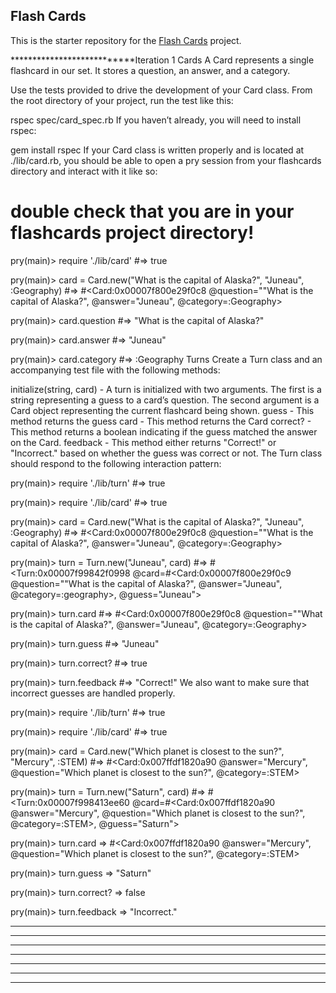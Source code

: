 ##  Flash Cards

This is the starter repository for the [Flash Cards](http://backend.turing.io/module1/projects/flashcards) project.

***************************Iteration 1
Cards
A Card represents a single flashcard in our set. It stores a question, an answer, and a category.

Use the tests provided to drive the development of your Card class. From the root directory of your project, run the test like this:

rspec spec/card_spec.rb
If you haven’t already, you will need to install rspec:

gem install rspec
If your Card class is written properly and is located at ./lib/card.rb, you should be able to open a pry session from your flashcards directory and interact with it like so:

# double check that you are in your flashcards project directory!
pry(main)> require './lib/card'
#=> true

pry(main)> card = Card.new("What is the capital of Alaska?", "Juneau", :Geography)
#=> #<Card:0x00007f800e29f0c8 @question=""What is the capital of Alaska?", @answer="Juneau", @category=:Geography>

pry(main)> card.question
#=> "What is the capital of Alaska?"

pry(main)> card.answer
#=> "Juneau"

pry(main)> card.category
#=> :Geography
Turns
Create a Turn class and an accompanying test file with the following methods:

initialize(string, card) - A turn is initialized with two arguments. The first is a string representing a guess to a card’s question. The second argument is a Card object representing the current flashcard being shown.
guess - This method returns the guess
card - This method returns the Card
correct? - This method returns a boolean indicating if the guess matched the answer on the Card.
feedback - This method either returns "Correct!" or "Incorrect." based on whether the guess was correct or not.
The Turn class should respond to the following interaction pattern:

pry(main)> require './lib/turn'
#=> true

pry(main)> require './lib/card'
#=> true

pry(main)> card = Card.new("What is the capital of Alaska?", "Juneau", :Geography)
#=> #<Card:0x00007f800e29f0c8 @question=""What is the capital of Alaska?", @answer="Juneau", @category=:Geography>

pry(main)> turn = Turn.new("Juneau", card)
#=> #<Turn:0x00007f99842f0998 @card=#<Card:0x00007f800e29f0c9 @question=""What is the capital of Alaska?", @answer="Juneau", @category=:geography>, @guess="Juneau">

pry(main)> turn.card
#=> #<Card:0x00007f800e29f0c8 @question=""What is the capital of Alaska?", @answer="Juneau", @category=:Geography>

pry(main)> turn.guess
#=> "Juneau"

pry(main)> turn.correct?
#=> true

pry(main)> turn.feedback
#=> "Correct!"
We also want to make sure that incorrect guesses are handled properly.

pry(main)> require './lib/turn'
#=> true

pry(main)> require './lib/card'
#=> true

pry(main)> card = Card.new("Which planet is closest to the sun?", "Mercury", :STEM)
#=> #<Card:0x007ffdf1820a90 @answer="Mercury", @question="Which planet is closest to the sun?", @category=:STEM>

pry(main)> turn = Turn.new("Saturn", card)
#=> #<Turn:0x00007f998413ee60 @card=#<Card:0x007ffdf1820a90 @answer="Mercury", @question="Which planet is closest to the sun?", @category=:STEM>, @guess="Saturn">

pry(main)> turn.card
=> #<Card:0x007ffdf1820a90 @answer="Mercury", @question="Which planet is closest to the sun?", @category=:STEM>

pry(main)> turn.guess
=> "Saturn"

pry(main)> turn.correct?
=> false

pry(main)> turn.feedback
=> "Incorrect."
**************************************
**************************************
<!-- **************************Iteration 2
Storing Cards in a Deck
Create a Deck class with an accompanying test file. A Deck is initialized with an array of Card objects. A Deck should also be able to return cards based on a given category. The Deck class should respond to the following interaction pattern:

pry(main)> require './lib/card'
#=> true

pry(main)> require './lib/deck'
#=> true

pry(main)> card_1 = Card.new("What is the capital of Alaska?", "Juneau", :Geography)
#=> #<Card:0x00007fa16104e160 @answer="Juneau", @question="What is the capital of Alaska?", @category=:Geography>

pry(main)> card_2 = Card.new("The Viking spacecraft sent back to Earth photographs and reports about the surface of which planet?", "Mars", :STEM)
#=> #<Card:0x00007fa160a62e90 @answer="Mars", @question="The Viking spacecraft sent back to Earth photographs and reports about the surface of which planet?", @category=:STEM>

pry(main)> card_3 = Card.new("Describe in words the exact direction that is 697.5° clockwise from due north?", "North north west", :STEM)
#=> #<Card:0x00007fa161a136f0 @answer="North north west", @question="Describe in words the exact direction that is 697.5° clockwise from due north?", @category=:STEM>

pry(main)> cards = [card_1, card_2, card_3]

pry(main)> deck = Deck.new(cards)
#=> #<Deck:0x00007fa160a38ed8...>

pry(main)> deck.cards
#=> [#<Card:0x00007fa16104e160...>, #<Card:0x00007fa160a62e90...>, #<Card:0x00007fa161a136f0...>]

pry(main)> deck.count
#=> 3

pry(main)> deck.cards_in_category(:STEM)
#=> [#<Card:0x00007fa160a62e90...>, #<Card:0x00007fa161a136f0...>]

pry(main)> deck.cards_in_category(:Geography)
#=> [#<Card:0x00007fa16104e160...>]

pry(main)> deck.cards_in_category("Pop Culture")
#=> []
The Round
A Round will be the object that processes responses and records guesses. A Round is initialized with a Deck. The idea is that when we start a Round, the current card is the first in the deck (the first in the Deck’s array of Cards). When we make a guess, the guess is recorded, and the next card in the deck becomes the current card.

The take_turn method is the crux of this problem. The take_turn method takes a string representing the guess. It should create a new Turn object with the appropriate guess and Card. It should store this new Turn, as well as return it from the take_turn method. Also, when the take_turn method is called, the Round should move on to the next card in the deck.

A Round should respond to the following interaction pattern:

pry(main)> require './lib/card'
#=> true

pry(main)> require './lib/turn'
#=> true

pry(main)> require './lib/deck'
#=> true

pry(main)> require './lib/round'
#=> true

pry(main)> card_1 = Card.new("What is the capital of Alaska?", "Juneau", :Geography)
#=> #<Card:0x00007fa16104e160 @answer="Juneau", @question="What is the capital of Alaska?", @category=:Geography>

pry(main)> card_2 = Card.new("The Viking spacecraft sent back to Earth photographs and reports about the surface of which planet?", "Mars", :STEM)
#=> #<Card:0x00007fa160a62e90 @answer="Mars", @question="The Viking spacecraft sent back to Earth photographs and reports about the surface of which planet?", @category=:STEM>

pry(main)> card_3 = Card.new("Describe in words the exact direction that is 697.5° clockwise from due north?", "North north west", :STEM)
#=> #<Card:0x00007fa161a136f0 @answer="North north west", @question="Describe in words the exact direction that is 697.5° clockwise from due north?", @category=:STEM>

pry(main)> deck = Deck.new([card_1, card_2, card_3])
#=> #<Deck:0x00007fa160a38ed8...>

pry(main)> round = Round.new(deck)
#=> #<Round:0x00007f972a1c7960...>,

pry(main)> round.deck
#=> #<Deck:0x00007fa160a38ed8...>

pry(main)> round.turns
#=> []

pry(main)> round.current_card
#=> #<Card:0x00007fa16104e160 @answer="Juneau", @question="What is the capital of Alaska?", @category=:Geography>

pry(main)> new_turn = round.take_turn("Juneau")
#=> #<Turn:0x00007f99842f09e8 @card=#<Card:0x00007f800e29f0c9 @question=""What is the capital of Alaska?", @answer="Juneau", @category=:Geography>, @guess="Juneau">

pry(main)> new_turn.class
#=> Turn

pry(main)> new_turn.correct?
#=> true

pry(main)> round.turns
#=> [#<Turn:0x00007f99842f09e8 @card=#<Card:0x00007f800e29f0c9 @question=""What is the capital of Alaska?", @answer="Juneau", @category=:Geography>, @guess="Juneau">]

pry(main)> round.number_correct
#=> 1

pry(main)> round.current_card
#=> #<Card:0x00007fa160a62e90 @answer="Mars", @question="The Viking spacecraft sent back to Earth photographs and reports about the surface of which planet?", @category=:STEM>

pry(main)> round.take_turn("Venus")
#=> #<Turn:0x00007f972a215b38...>

pry(main)> round.turns.count
#=> 2

pry(main)> round.turns.last.feedback
#=> "Incorrect."

pry(main)> round.number_correct
#=> 1

pry(main)> round.number_correct_by_category(:Geography)
#=> 1

pry(main)> round.number_correct_by_category(:STEM)
#=> 0

pry(main)> round.percent_correct
#=> 50.0

pry(main)> round.percent_correct_by_category(:Geography)
#=> 100.0

pry(main)> round.current_card
#=> #<Card:0x00007fa161a136f0 @answer="North north west", @question="Describe in words the exact direction that is 697.5° clockwise from due north?", @category=:STEM> -->
**************************************
**************************************
<!-- *******************************Iteration 3
Playing the Game!
So far we’ve focused on modeling the data, classes, and methods that make up our game. However we haven’t done much to put any kind of useable interface onto the game. In this iteration, let’s remedy this by adding a simple Command-Line-Interface (CLI) to the game.

A few key points to keep in mind as you work on this iteration:

We’ll abandon testing for this bit – the techniques for testing this kind of input/output behavior are somewhat involved and are beyond the scope of this project
Use puts to display a line of text output to the user
Use gets to read a line of text input from the user (this will be important to allow users to enter guesses)
In this iteration we’ll introduce a new file called a “runner” – its job is to serve as the main entry point to our program by starting up a new game
First, create your runner file:

touch flashcard_runner.rb
Inside of this file, write the code to do the following:

Create some Cards
Put those card into a Deck
Create a new Round using the Deck you created
Start the round using a new method called start
Keep in mind that your existing objects should already contain, more or less, the data and methods needed to manage this process. Your challenge in this iteration is to build out the input/output messaging to support the user’s card experience using your existing pieces to store and manage all the necessary data.

When we start the round by running ruby flashcard_runner.rb, it should produce the following interaction from the command line:

Welcome! You're playing with 4 cards.
-------------------------------------------------
This is card number 1 out of 4.
Question: What is 5 + 5?
Then a user will be able to type in a guess, in this case 10, and hit enter to move the game play forward.

10
Correct!
This is card number 2 out of 4.
Question: What is Rachel's favorite animal?
The game will continue until all the Cards in the Deck have had a guess made against them (until you have completed as many Turns as you have Cards in the Deck).

panda
Incorrect.
This is card number 3 out of 4.
Question: What is Mike's middle name?
nobody knows
Correct!
This is card number 4 out of 4.
Question: What cardboard cutout lives at Turing?
Justin Bieber
Correct!
When all the Turns have been made, the game will end and will present the user with a final score.

****** Game over! ******
You had 3 correct guesses out of 4 for a total score of 75%.
STEM - 100% correct
Turing Staff - 50% correct
Pop Culture - 100% correct
Seen together, the CLI will look something like this when the game is over:

Welcome! You're playing with 4 cards.
-------------------------------------------------
This is card number 1 out of 4.
Question: What is 5 + 5?
10
Correct!
This is card number 2 out of 4.
Question: What is Rachel's favorite animal?
panda
Incorrect.
This is card number 3 out of 4.
Question: What is Mike's middle name?
nobody knows
Correct!
This is card number 4 out of 4.
Question: What cardboard cutout lives at Turing?
Justin Bieber
Correct!
****** Game over! ******
You had 3 correct guesses out of 4 for a total score of 75%.
STEM - 100% correct
Turing Staff - 50% correct
Pop Culture - 100% correct -->
**************************************
*************************************
*************************************
<!-- Iteration 4
Loading Text Files
Right now, we’re hardcoding the flashcards into our runner. Wouldn’t it be nice to have a whole text file of questions and answers to use?

Let’s build an object that will read in a text file and generate cards. Go back to using TDD for this iteration.

Assuming we have a text file cards.txt that looks like this:

What is 5 + 5?,10,STEM
What is Rachel's favorite animal?,red panda,Turing Staff
What is Mike's middle name?,nobody knows,Turing Staff
What cardboard cutout lives at Turing?,Justin bieber,PopCulture
Then we should be able to do this:

pry(main)> require './lib/card_generator'
#=> true

pry(main)> filename = "cards.txt"
#=> "cards.txt"

pry(main)> cards = CardGenerator.new(filename).cards
#=> [#<Card:0x007f9f1413cbe8 @answer="10", @question="What is 5 + 5?", @category="STEM">,
 #<Card:0x007f9f1413c788 @answer="red panda", @question="What is Rachel's favorite animal?", @category="Turing Staff">,
 #<Card:0x007f9f1413c2b0 @answer="nobody knows", @question="What is Mike's middle name?", @category="Turing Staff">,
 #<Card:0x007f9f14137da0 @answer="Justin bieber", @question="What cardboard cutout lives at Turing?", @category="Pop Culture">]
Modify your program so that when you run ruby flashcard_runner.rb, it uses cards from cards.txt instead of hardcoded cards. -->